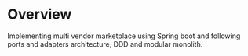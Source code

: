 # Overview

Implementing multi vendor marketplace using Spring boot and following ports and adapters architecture, DDD and modular
monolith.
